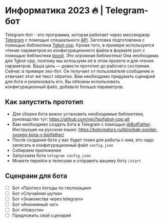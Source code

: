 # Информатика 2023 🔥 | Telegram-бот

Telegram-бот - это программа, которая работает через мессенджер [Telegram](https://telegram.org) с помощью специального [API](https://core.telegram.org/bots/api). Заготовка подготовлена с помощью библиотеки [Tgbot-cpp](https://github.com/reo7sp/tgbot-cpp.git). Кроме того, в примере используется чтение параметров из конфигурационного файла в формате json с помощью библиотеки [boost](https://www.boost.org). Это огромная библиотека! Она необходима для Tgbot-cpp, поэтому мы испоьзуем её в этом проекте и для чтения параметров. Ваша цель — довести прототип до рабочего состояния. Сейчас в примере эхо-бот. Он получает от пользователя сообщение и отвечает этот же текст обратно. Вам необходимо придумать сценарий для бота и реализовать его. Вы обязаны использовать конфигурационный файл, добавьте больше параметров.

## Как запустить прототип
- Для сборки бота важно установить необходимые библиотеки, руководство тут: https://github.com/reo7sp/tgbot-cpp.git
- Вам необходимо создать бота в Telegram с помощью [@BotFather](https://t.me/BotFather). Инструкция на русском языке: https://botcreators.ru/blog/kak-sozdat-svoego-bota-v-botfather/
- После создания бота у вас будет токен для работы с ним, его надо записать в конфигурационный файл `config.json`
- Собираем приложение
- Запускаем бота `telegram config.json`
- Можете перейти в телеграм и отправить вашему боту `/start`

## Сценраии для бота

- [ ] Бот «Прогноз погоды по геолокации» 
- [ ] Бот «Случайная шутка» 
- [ ] Бот «Знакомства через telegram» 
- [ ] Бот «Анонимный чат» 
- [ ] Бот «Новости»
- [ ] Предложить свой сценарий
